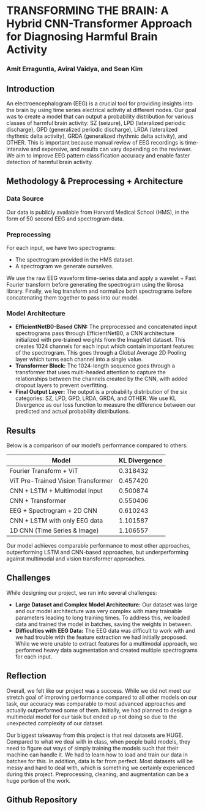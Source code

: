 # TRANSFORMING THE BRAIN: A Hybrid CNN-Transformer Approach for Diagnosing Harmful Brain Activity

### Amit Erraguntla, Aviral Vaidya, and Sean Kim

## Introduction

An electroencephalogram (EEG) is a crucial tool for providing insights into the brain by using time series electrical activity at different nodes. Our goal was to create a model that can output a probability distribution for various classes of harmful brain activity: SZ (seizure), LPD (lateralized periodic discharge), GPD (generalized periodic discharge), LRDA (lateralized rhythmic delta activity), GRDA (generalized rhythmic delta activity), and OTHER. This is important because manual review of EEG recordings is time-intensive and expensive, and results can vary depending on the reviewer. We aim to improve EEG pattern classification accuracy and enable faster detection of harmful brain activity.

## Methodology & Preprocessing + Architecture

### Data Source

Our data is publicly available from Harvard Medical School (HMS), in the form of 50 second EEG and spectrogram data.

### Preprocessing

For each input, we have two spectrograms: 
- The spectrogram provided in the HMS dataset.
- A spectrogram we generate ourselves.

We use the raw EEG waveform time-series data and apply a wavelet + Fast Fourier transform before generating the spectrogram using the librosa library. Finally, we log transform and normalize both spectrograms before concatenating them together to pass into our model.

### Model Architecture

- **EfficientNetB0-Based CNN:** The preprocessed and concatenated input spectrograms pass through EfficientNetB0, a CNN architecture initialized with pre-trained weights from the ImageNet dataset. This creates 1024 channels for each input which contain important features of the spectrogram. This goes through a Global Average 2D Pooling layer which turns each channel into a single value.
- **Transformer Block:** The 1024-length sequence goes through a transformer that uses multi-headed attention to capture the relationships between the channels created by the CNN, with added dropout layers to prevent overfitting.
- **Final Output Layer:** The output is a probability distribution of the six categories: SZ, LPD, GPD, LRDA, GRDA, and OTHER. We use KL Divergence as our loss function to measure the difference between our predicted and actual probability distributions.

## Results

Below is a comparison of our model’s performance compared to others:

| Model                               | KL Divergence  |
| ----------------------------------- | -------------- |
| Fourier Transform + ViT             | 0.318432       |
| ViT Pre-Trained Vision Transformer  | 0.457420       |
| CNN + LSTM + Multimodal Input       | 0.500874       |
| CNN + Transformer                   | 0.550406       |
| EEG + Spectrogram + 2D CNN          | 0.610243       |
| CNN + LSTM with only EEG data       | 1.101587       |
| 1D CNN (Time Series & Image)        | 1.106557       |

Our model achieves comparable performance to most other approaches, outperforming LSTM and CNN-based approaches, but underperforming against multimodal and vision transformer approaches.

## Challenges

While designing our project, we ran into several challenges:
- **Large Dataset and Complex Model Architecture:** Our dataset was large and our model architecture was very complex with many trainable parameters leading to long training times. To address this, we loaded data and trained the model in batches, saving the weights in between.
- **Difficulties with EEG Data:** The EEG data was difficult to work with and we had trouble with the feature extraction we had initially proposed. While we were unable to extract features for a multimodal approach, we performed heavy data augmentation and created multiple spectrograms for each input.

## Reflection

Overall, we felt like our project was a success. While we did not meet our stretch goal of improving performance compared to all other models on our task, our accuracy was comparable to most advanced approaches and actually outperformed some of them. Initially, we had planned to design a multimodal model for our task but ended up not doing so due to the unexpected complexity of our dataset. 

Our biggest takeaway from this project is that real datasets are HUGE. Compared to what we deal with in class, when people build models, they need to figure out ways of simply training the models such that their machine can handle it. We had to learn how to load and train our data in batches for this. In addition, data is far from perfect. Most datasets will be messy and hard to deal with, which is something we certainly experienced during this project. Preprocessing, cleaning, and augmentation can be a huge portion of the work.

## Github Repository
